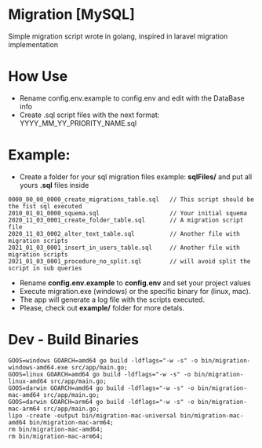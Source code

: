 # Migration [MySQL]
Simple migration script wrote in golang, inspired in laravel migration implementation

# How Use
* Rename config.env.example to config.env and edit with the DataBase info
* Create .sql script files with the next format: YYYY_MM_YY_PRIORITY_NAME.sql

# Example: 
* Create a folder for your sql migration files example: **sqlFiles/** and put all yours **.sql** files inside
```
0000_00_00_0000_create_migrations_table.sql   // This script should be the fist sql executed
2010_01_01_0000_squema.sql                    // Your initial squema
2020_11_03_0001_create_folder_table.sql       // A migration script file
2020_11_03_0002_alter_text_table.sql          // Another file with migration scripts
2021_01_03_0001_insert_in_users_table.sql     // Another file with migration scripts
2021_01_03_0001_procedure_no_split.sql        // will avoid split the script in sub queries
```

* Rename **config.env.example** to **config.env** and set your project values
* Execute migration.exe (windows) or the specific binary for (linux, mac).
* The app will generate a log file with the scripts executed.
* Please, check out **example/** folder for more detals.

# Dev - Build Binaries
```
GOOS=windows GOARCH=amd64 go build -ldflags="-w -s" -o bin/migration-windows-amd64.exe src/app/main.go;
GOOS=linux GOARCH=amd64 go build -ldflags="-w -s" -o bin/migration-linux-amd64 src/app/main.go;
GOOS=darwin GOARCH=amd64 go build -ldflags="-w -s" -o bin/migration-mac-amd64 src/app/main.go;
GOOS=darwin GOARCH=arm64 go build -ldflags="-w -s" -o bin/migration-mac-arm64 src/app/main.go;
lipo -create -output bin/migration-mac-universal bin/migration-mac-amd64 bin/migration-mac-arm64;
rm bin/migration-mac-amd64; 
rm bin/migration-mac-arm64;
```


